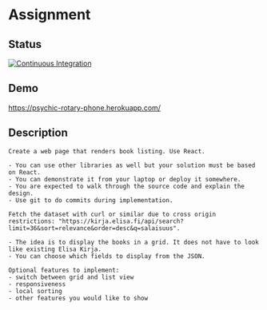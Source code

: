 # Assignment

## Status
[![Continuous Integration](https://github.com/julleboi/psychic-rotary-phone/actions/workflows/ci.yml/badge.svg)](https://github.com/julleboi/psychic-rotary-phone/actions/workflows/ci.yml)

## Demo
https://psychic-rotary-phone.herokuapp.com/

## Description
```
Create a web page that renders book listing. Use React.

- You can use other libraries as well but your solution must be based on React.
- You can demonstrate it from your laptop or deploy it somewhere.
- You are expected to walk through the source code and explain the design.
- Use git to do commits during implementation.

Fetch the dataset with curl or similar due to cross origin restrictions: "https://kirja.elisa.fi/api/search?limit=36&sort=relevance&order=desc&q=salaisuus".

- The idea is to display the books in a grid. It does not have to look like existing Elisa Kirja.
- You can choose which fields to display from the JSON.

Optional features to implement:
- switch between grid and list view
- responsiveness 
- local sorting
- other features you would like to show
```
